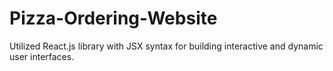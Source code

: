# Pizza-Ordering-Website
Utilized React.js library with JSX syntax for building interactive and dynamic user interfaces.

